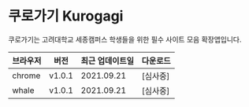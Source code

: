 # 쿠로가기 Kurogagi

쿠로가기는 고려대학교 세종캠퍼스 학생들을 위한 필수 사이트 모음 확장앱입니다.

| 브라우저 | 버전 | 최근 업데이트일    |  다운로드  |
| ------- | ---- | ------------------ | ---- |
| chrome  | v1.0.1 | 2021.09.21 | [심사중] |
| whale   | v1.0.1 | 2021.09.21 |  [심사중] |
